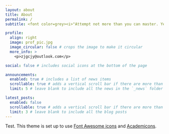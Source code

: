 ```yaml
---
layout: about
title: About
permalink: /
subtitle: <font color=grey><i>"Attempt not more than you can master. Yet let no skill be deemed a burden."</i></font>

profile:
  align: right
  image: prof_pic.jpg
  image_circular: false # crops the image to make it circular
  more_info: >
    <p>zjgcjy@outlook.com</p>

social: false # includes social icons at the bottom of the page

announcements:
  enabled: true # includes a list of news items
  scrollable: true # adds a vertical scroll bar if there are more than 3 news items
  limit: 5 # leave blank to include all the news in the `_news` folder

latest_posts:
  enabled: false
  scrollable: true # adds a vertical scroll bar if there are more than 3 new posts items
  limit: 3 # leave blank to include all the blog posts
---
```


Test. This theme is set up to use [Font Awesome icons](https://fontawesome.com/) and [Academicons](https://jpswalsh.github.io/academicons/).
